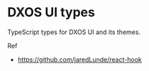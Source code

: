 # DXOS UI types

TypeScript types for DXOS UI and its themes.

Ref
- https://github.com/jaredLunde/react-hook
